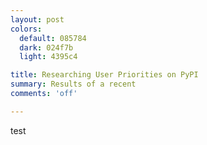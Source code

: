 ```yaml
---
layout: post
colors:
  default: 085784
  dark: 024f7b
  light: 4395c4

title: Researching User Priorities on PyPI
summary: Results of a recent
comments: 'off'

---
```


test
